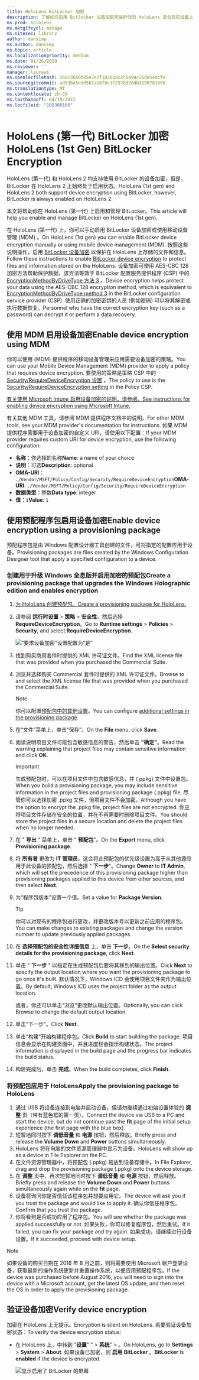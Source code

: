 ```yaml
---
title: HoloLens BitLocker 加密
description: 了解如何启用 Bitlocker 设备加密来保护你的 HoloLens 混合现实设备上存储的文件。
ms.prod: hololens
ms.mktglfcycl: manage
ms.sitesec: library
author: dansimp
ms.author: dansimp
ms.topic: article
ms.localizationpriority: medium
ms.date: 01/26/2019
ms.reviewer: ''
manager: laurawi
ms.openlocfilehash: 268c3650b85e7e7f102618ccc5a94c25de54dcfe
ms.sourcegitcommit: ad53ba5edd567a18f0c172578d78db3190701650
ms.translationtype: MT
ms.contentlocale: zh-CN
ms.lasthandoff: 04/19/2021
ms.locfileid: "108308160"
---
```

# <a name="hololens-1st-gen-bitlocker-encryption"></a><span data-ttu-id="4ebf2-103">HoloLens (第一代) BitLocker 加密</span><span class="sxs-lookup"><span data-stu-id="4ebf2-103">HoloLens (1st Gen) BitLocker Encryption</span></span>

<span data-ttu-id="4ebf2-104">HoloLens (第一代) 和 HoloLens 2 均支持使用 BitLocker 的设备加密，但是，BitLocker 在 HoloLens 2 上始终处于启用状态。</span><span class="sxs-lookup"><span data-stu-id="4ebf2-104">HoloLens (1st gen) and HoloLens 2 both support device encryption using BitLocker, however, BitLocker is always enabled on HoloLens 2.</span></span>

<span data-ttu-id="4ebf2-105">本文将帮助你在 HoloLens (第一代) 上启用和管理 BitLocker。</span><span class="sxs-lookup"><span data-stu-id="4ebf2-105">This article will help you enable and manage BitLocker on HoloLens (1st gen).</span></span>

<span data-ttu-id="4ebf2-106">在 HoloLens (第一代) 上，你可以手动启用 BitLocker 设备加密或使用移动设备管理 (MDM) 。</span><span class="sxs-lookup"><span data-stu-id="4ebf2-106">On HoloLens (1st gen) you can enable BitLocker device encryption manually or using mobile device management (MDM).</span></span> <span data-ttu-id="4ebf2-107">按照这些说明操作，启用 [BitLocker 设备加密](https://docs.microsoft.com/windows/security/information-protection/bitlocker/bitlocker-device-encryption-overview-windows-10#bitlocker-device-encryption) 以保护在 HoloLens 上存储的文件和信息。</span><span class="sxs-lookup"><span data-stu-id="4ebf2-107">Follow these instructions to enable [BitLocker device encryption](https://docs.microsoft.com/windows/security/information-protection/bitlocker/bitlocker-device-encryption-overview-windows-10#bitlocker-device-encryption) to protect files and information stored on the HoloLens.</span></span> <span data-ttu-id="4ebf2-108">设备加密可使用 AES-CBC 128 加密方法帮助保护数据，该方法等效于 BitLocker 配置服务提供程序 (CSP) 中的 [EncryptionMethodByDriveType 方法 3](https://docs.microsoft.com/windows/client-management/mdm/bitlocker-csp#encryptionmethodbydrivetype) 。</span><span class="sxs-lookup"><span data-stu-id="4ebf2-108">Device encryption helps protect your data using the AES-CBC 128 encryption method, which is equivalent to [EncryptionMethodByDriveType method 3](https://docs.microsoft.com/windows/client-management/mdm/bitlocker-csp#encryptionmethodbydrivetype) in the BitLocker configuration service provider (CSP).</span></span> <span data-ttu-id="4ebf2-109">使用正确的加密密钥的人员 (例如密码) 可以将其解密或执行数据恢复。</span><span class="sxs-lookup"><span data-stu-id="4ebf2-109">Personnel who have the correct encryption key (such as a password) can decrypt it or perform a data recovery.</span></span>

## <a name="enable-device-encryption-using-mdm"></a><span data-ttu-id="4ebf2-110">使用 MDM 启用设备加密</span><span class="sxs-lookup"><span data-stu-id="4ebf2-110">Enable device encryption using MDM</span></span>

<span data-ttu-id="4ebf2-111">你可以使用 (MDM) 提供程序的移动设备管理来应用需要设备加密的策略。</span><span class="sxs-lookup"><span data-stu-id="4ebf2-111">You can use your Mobile Device Management (MDM) provider to apply a policy that requires device encryption.</span></span> <span data-ttu-id="4ebf2-112">要使用的策略是策略 CSP 中的 [Security/RequireDeviceEncryption 设置](https://docs.microsoft.com/windows/client-management/mdm/policy-csp-security#security-requiredeviceencryption) 。</span><span class="sxs-lookup"><span data-stu-id="4ebf2-112">The policy to use is the [Security/RequireDeviceEncryption setting](https://docs.microsoft.com/windows/client-management/mdm/policy-csp-security#security-requiredeviceencryption) in the Policy CSP.</span></span>

[<span data-ttu-id="4ebf2-113">有关使用 Microsoft Intune 启用设备加密的说明，请参阅。</span><span class="sxs-lookup"><span data-stu-id="4ebf2-113">See instructions for enabling device encryption using Microsoft Intune.</span></span>](https://docs.microsoft.com/intune/compliance-policy-create-windows#windows-holographic-for-business)

<span data-ttu-id="4ebf2-114">有关其他 MDM 工具，请参阅 MDM 提供程序文档中的说明。</span><span class="sxs-lookup"><span data-stu-id="4ebf2-114">For other MDM tools, see your MDM provider's documentation for instructions.</span></span> <span data-ttu-id="4ebf2-115">如果 MDM 提供程序需要用于设备加密的自定义 URI，请使用以下配置：</span><span class="sxs-lookup"><span data-stu-id="4ebf2-115">If your MDM provider requires custom URI for device encryption, use the following configuration:</span></span>

- <span data-ttu-id="4ebf2-116">**名称**：你选择的名称</span><span class="sxs-lookup"><span data-stu-id="4ebf2-116">**Name**: a name of your choice</span></span>
- <span data-ttu-id="4ebf2-117">**说明**：可选</span><span class="sxs-lookup"><span data-stu-id="4ebf2-117">**Description**: optional</span></span>
- <span data-ttu-id="4ebf2-118">**OMA-URI**： `./Vendor/MSFT/Policy/Config/Security/RequireDeviceEncryption`</span><span class="sxs-lookup"><span data-stu-id="4ebf2-118">**OMA-URI**: `./Vendor/MSFT/Policy/Config/Security/RequireDeviceEncryption`</span></span>
- <span data-ttu-id="4ebf2-119">**数据类型**：整数</span><span class="sxs-lookup"><span data-stu-id="4ebf2-119">**Data type**: integer</span></span>
- <span data-ttu-id="4ebf2-120">**值**：`1`</span><span class="sxs-lookup"><span data-stu-id="4ebf2-120">**Value**: `1`</span></span>

## <a name="enable-device-encryption-using-a-provisioning-package"></a><span data-ttu-id="4ebf2-121">使用预配程序包启用设备加密</span><span class="sxs-lookup"><span data-stu-id="4ebf2-121">Enable device encryption using a provisioning package</span></span>

<span data-ttu-id="4ebf2-122">预配程序包是由 Windows 配置设计器工具创建的文件，可将指定的配置应用于设备。</span><span class="sxs-lookup"><span data-stu-id="4ebf2-122">Provisioning packages are files created by the Windows Configuration Designer tool that apply a specified configuration to a device.</span></span> 

### <a name="create-a-provisioning-package-that-upgrades-the-windows-holographic-edition-and-enables-encryption"></a><span data-ttu-id="4ebf2-123">创建用于升级 Windows 全息版并启用加密的预配包</span><span class="sxs-lookup"><span data-stu-id="4ebf2-123">Create a provisioning package that upgrades the Windows Holographic edition and enables encryption</span></span>

1. [<span data-ttu-id="4ebf2-124">为 HoloLens 创建预配包。</span><span class="sxs-lookup"><span data-stu-id="4ebf2-124">Create a provisioning package for HoloLens.</span></span>](hololens-provisioning.md)
1. <span data-ttu-id="4ebf2-125">请参阅 **运行时设置**  >  **策略**  >  **安全性**，然后选择 **RequireDeviceEncryption**。</span><span class="sxs-lookup"><span data-stu-id="4ebf2-125">Go to **Runtime settings** > **Policies** > **Security**, and select **RequireDeviceEncryption**.</span></span>

    ![“要求设备加密”设置配置为“是”](images/device-encryption.png)

1. <span data-ttu-id="4ebf2-127">找到购买商用套件时提供的 XML 许可证文件。</span><span class="sxs-lookup"><span data-stu-id="4ebf2-127">Find the XML license file that was provided when you purchased the Commercial Suite.</span></span>

1. <span data-ttu-id="4ebf2-128">浏览并选择购买 Commercial 套件时提供的 XML 许可证文件。</span><span class="sxs-lookup"><span data-stu-id="4ebf2-128">Browse to and select the XML license file that was provided when you purchased the Commercial Suite.</span></span>
    > [!NOTE]
    > <span data-ttu-id="4ebf2-129">你可以配置[预配包中的其他设置](hololens-provisioning.md)。</span><span class="sxs-lookup"><span data-stu-id="4ebf2-129">You can configure [additional settings in the provisioning package](hololens-provisioning.md).</span></span>

1. <span data-ttu-id="4ebf2-130">在“文件”菜单上，单击“保存”。</span><span class="sxs-lookup"><span data-stu-id="4ebf2-130">On the **File** menu, click **Save**.</span></span> 

1. <span data-ttu-id="4ebf2-131">阅读说明项目文件可能包含敏感信息的警告，然后单击 **"确定"**。</span><span class="sxs-lookup"><span data-stu-id="4ebf2-131">Read the warning explaining that project files may contain sensitive information and click **OK**.</span></span>

    > [!IMPORTANT]
    > <span data-ttu-id="4ebf2-132">生成预配包时，可以在项目文件中包含敏感信息，并 ( ppkg) 文件中设置包。</span><span class="sxs-lookup"><span data-stu-id="4ebf2-132">When you build a provisioning package, you may include sensitive information in the project files and provisioning package (.ppkg) file.</span></span> <span data-ttu-id="4ebf2-133">尽管你可以选择加密 .ppkg 文件，但项目文件不会加密。</span><span class="sxs-lookup"><span data-stu-id="4ebf2-133">Although you have the option to encrypt the .ppkg file, project files are not encrypted.</span></span> <span data-ttu-id="4ebf2-134">你应将项目文件存储在安全的位置，并在不再需要时删除项目文件。</span><span class="sxs-lookup"><span data-stu-id="4ebf2-134">You should store the project files in a secure location and delete the project files when no longer needed.</span></span>

1. <span data-ttu-id="4ebf2-135">在 " **导出** " 菜单上，单击 " **预配包**"。</span><span class="sxs-lookup"><span data-stu-id="4ebf2-135">On the **Export** menu, click **Provisioning package**.</span></span>
1. <span data-ttu-id="4ebf2-136">将 **所有者** 更改为 **IT 管理员**，这会将此预配包的优先级设置为高于从其他源应用于此设备的预配包，然后选择 " **下一步**"。</span><span class="sxs-lookup"><span data-stu-id="4ebf2-136">Change **Owner** to **IT Admin**, which will set the precedence of this provisioning package higher than provisioning packages applied to this device from other sources, and then select **Next**.</span></span>
1. <span data-ttu-id="4ebf2-137">为“程序包版本”设置一个值。</span><span class="sxs-lookup"><span data-stu-id="4ebf2-137">Set a value for **Package Version**.</span></span>

    > [!TIP]
    > <span data-ttu-id="4ebf2-138">你可以对现有的程序包进行更改，并更改版本号以更新之前应用的程序包。</span><span class="sxs-lookup"><span data-stu-id="4ebf2-138">You can make changes to existing packages and change the version number to update previously applied packages.</span></span>

1. <span data-ttu-id="4ebf2-139">在 **选择预配包的安全性详细信息** 上，单击 **下一步**。</span><span class="sxs-lookup"><span data-stu-id="4ebf2-139">On the **Select security details for the provisioning package**, click **Next**.</span></span>
1. <span data-ttu-id="4ebf2-140">单击 " **下一步** " 以指定在生成预配包后要将其移到的输出位置。</span><span class="sxs-lookup"><span data-stu-id="4ebf2-140">Click **Next** to specify the output location where you want the provisioning package to go once it's built.</span></span> <span data-ttu-id="4ebf2-141">默认情况下，Windows ICD 会使用项目文件夹作为输出位置。</span><span class="sxs-lookup"><span data-stu-id="4ebf2-141">By default, Windows ICD uses the project folder as the output location.</span></span>

    <span data-ttu-id="4ebf2-142">或者，你还可以单击“浏览”更改默认输出位置。</span><span class="sxs-lookup"><span data-stu-id="4ebf2-142">Optionally, you can click Browse to change the default output location.</span></span>

1. <span data-ttu-id="4ebf2-143">单击“下一步”。</span><span class="sxs-lookup"><span data-stu-id="4ebf2-143">Click **Next**.</span></span>
1. <span data-ttu-id="4ebf2-144">单击“构建”开始构建程序包。</span><span class="sxs-lookup"><span data-stu-id="4ebf2-144">Click **Build** to start building the package.</span></span> <span data-ttu-id="4ebf2-145">项目信息会显示在构建页面中，并且进度栏会指示构建状态。</span><span class="sxs-lookup"><span data-stu-id="4ebf2-145">The project information is displayed in the build page and the progress bar indicates the build status.</span></span>
1. <span data-ttu-id="4ebf2-146">构建完成后，单击 **完成**。</span><span class="sxs-lookup"><span data-stu-id="4ebf2-146">When the build completes, click **Finish**.</span></span>

### <a name="apply-the-provisioning-package-to-hololens"></a><span data-ttu-id="4ebf2-147">将预配包应用于 HoloLens</span><span class="sxs-lookup"><span data-stu-id="4ebf2-147">Apply the provisioning package to HoloLens</span></span>

1. <span data-ttu-id="4ebf2-148">通过 USB 将设备连接到电脑并启动设备，但请勿继续通过初始设置体验的 **调整** 页（带有蓝色框的第一页）。</span><span class="sxs-lookup"><span data-stu-id="4ebf2-148">Connect the device via USB to a PC and start the device, but do not continue past the **fit** page of the initial setup experience (the first page with the blue box).</span></span>
1. <span data-ttu-id="4ebf2-149">短暂地同时按下 **调低音量** 和 **电源** 按钮，然后释放。</span><span class="sxs-lookup"><span data-stu-id="4ebf2-149">Briefly press and release the **Volume Down** and **Power** buttons simultaneously.</span></span>
1. <span data-ttu-id="4ebf2-150">HoloLens 将在电脑的文件资源管理器中显示为设备。</span><span class="sxs-lookup"><span data-stu-id="4ebf2-150">HoloLens will show up as a device in File Explorer on the PC.</span></span>
1. <span data-ttu-id="4ebf2-151">在文件资源管理器中，将预配包 (.ppkg) 拖放到设备存储中。</span><span class="sxs-lookup"><span data-stu-id="4ebf2-151">In File Explorer, drag and drop the provisioning package (.ppkg) onto the device storage.</span></span>
1. <span data-ttu-id="4ebf2-152">在 **调整** 页中，再次短暂地同时按下 **调低音量** 和 **电源** 按钮，然后释放。</span><span class="sxs-lookup"><span data-stu-id="4ebf2-152">Briefly press and release the **Volume Down** and **Power** buttons simultaneously again while on the **fit** page.</span></span>
1. <span data-ttu-id="4ebf2-153">设备将询问你是否信任该程序包并想要应用它。</span><span class="sxs-lookup"><span data-stu-id="4ebf2-153">The device will ask you if you trust the package and would like to apply it.</span></span> <span data-ttu-id="4ebf2-154">确认你信任程序包。</span><span class="sxs-lookup"><span data-stu-id="4ebf2-154">Confirm that you trust the package.</span></span>
1. <span data-ttu-id="4ebf2-155">你将看到是否成功应用了程序包。</span><span class="sxs-lookup"><span data-stu-id="4ebf2-155">You will see whether the package was applied successfully or not.</span></span> <span data-ttu-id="4ebf2-156">如果失败，你可以修复程序包，然后重试。</span><span class="sxs-lookup"><span data-stu-id="4ebf2-156">If it failed, you can fix your package and try again.</span></span> <span data-ttu-id="4ebf2-157">如果成功，请继续进行设备设置。</span><span class="sxs-lookup"><span data-stu-id="4ebf2-157">If it succeeded, proceed with device setup.</span></span>

> [!NOTE]
> <span data-ttu-id="4ebf2-158">如果设备的购买日期在 2016 年 8 月之前，则将需要使用 Microsoft 帐户登录设备，获取最新的操作系统更新并重置操作系统，以便应用预配程序包。</span><span class="sxs-lookup"><span data-stu-id="4ebf2-158">If the device was purchased before August 2016, you will need to sign into the device with a Microsoft account, get the latest OS update, and then reset the OS in order to apply the provisioning package.</span></span>

## <a name="verify-device-encryption"></a><span data-ttu-id="4ebf2-159">验证设备加密</span><span class="sxs-lookup"><span data-stu-id="4ebf2-159">Verify device encryption</span></span>

<span data-ttu-id="4ebf2-160">加密在 HoloLens 上无提示。</span><span class="sxs-lookup"><span data-stu-id="4ebf2-160">Encryption is silent on HoloLens.</span></span> <span data-ttu-id="4ebf2-161">若要验证设备加密状态：</span><span class="sxs-lookup"><span data-stu-id="4ebf2-161">To verify the device encryption status:</span></span>

- <span data-ttu-id="4ebf2-162">在 HoloLens 上，中转到 "**设置**" "  >  **系统**"  >  。</span><span class="sxs-lookup"><span data-stu-id="4ebf2-162">On HoloLens, go to **Settings** > **System** > **About**.</span></span> <span data-ttu-id="4ebf2-163">如果设备已加密，则 **启用** **BitLocker** 。</span><span class="sxs-lookup"><span data-stu-id="4ebf2-163">**BitLocker** is **enabled** if the device is encrypted.</span></span> 

    ![显示启用了 BitLocker 的屏幕](images/about-encryption.png)
